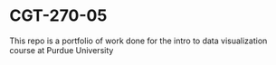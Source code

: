 # CGT-270-05
This repo is a portfolio of work done for the intro to data visualization course at Purdue University
